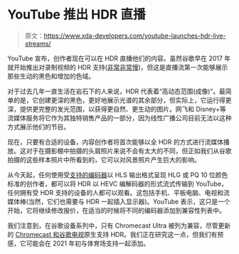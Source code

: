 # YouTube 推出 HDR 直播

> 原文：<https://www.xda-developers.com/youtube-launches-hdr-live-streams/>

YouTube 宣布，创作者现在可以在 HDR 直播他们的内容。虽然谷歌早在 2017 年就开始推出对录制视频的 HDR 支持([非常非常慢](https://www.xda-developers.com/hdr-youtube-app-android-1080p-only/))，但这是直播流第一次能够展示那些生动的黑色和增加的色域。

对于过去几年一直生活在岩石下的人来说，HDR 代表着“高动态范围(成像)”。最简单的是，它创建更深的黑色，更好地展示光谱的其余部分，但实际上，它运行得更深，提供更完整的发光范围，以获得更自然、更生动的图片。网飞和 Disney+等流媒体服务将它作为其独特销售产品的一部分，因为线性广播公司目前无法以这种方式展示他们的节目。

现在，只要有合适的设备，内容创作者将首次能够以全 HDR 的方式进行流媒体播放。这对于在摄影棚中拍摄的头肩照片来说不会有太大的不同，但正如我们从谷歌拍摄的这些样本照片中所看到的，它可以对风景照片产生巨大的影响。

从今天起，任何使用受[支持的编码器](https://support.google.com/youtube/answer/10265272)以 HLS 输出格式呈现 HLG 或 PQ 10 位颜色标准的创作者，都可以将 HDR 以 HEVC 编解码器的形式流式传输到 YouTube，任何拥有受 HDR 支持的设备的人都可以观看。这包括手机、平板电脑、电视和流媒体棒(当然，它们也需要与 HDR 一起插入显示器)。YouTube 表示，这只是一个开始，它将继续修改报价，在适当的时候将不同的编码器添加到兼容性列表中。

我们注意到，在谷歌设备系列中，只有 Chromecast Ultra 被列为兼容，尽管更新的 [Chromecast 和谷歌电视](https://www.xda-developers.com/google-chromecast-with-google-tv-streaming/)原生支持 HDR。我们正在研究这一点，但我们有预感，它可能会在 2021 年初与体育场支持一起添加。